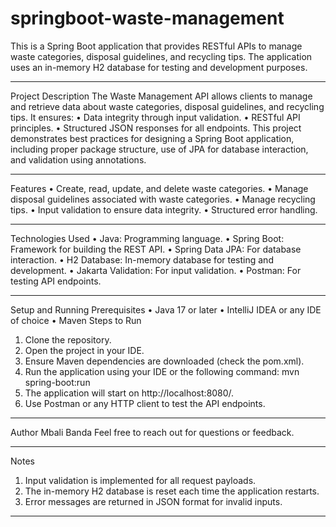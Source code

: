 # springboot-waste-management
This is a Spring Boot application that provides RESTful APIs to manage waste categories, disposal guidelines, and recycling tips. The application uses an in-memory H2 database for testing and development purposes.
________________________________________
Project Description
The Waste Management API allows clients to manage and retrieve data about waste categories, disposal guidelines, and recycling tips. It ensures:
•	Data integrity through input validation.
•	RESTful API principles.
•	Structured JSON responses for all endpoints.
This project demonstrates best practices for designing a Spring Boot application, including proper package structure, use of JPA for database interaction, and validation using annotations.
________________________________________
Features
•	Create, read, update, and delete waste categories.
•	Manage disposal guidelines associated with waste categories.
•	Manage recycling tips.
•	Input validation to ensure data integrity.
•	Structured error handling.
________________________________________
Technologies Used
•	Java: Programming language.
•	Spring Boot: Framework for building the REST API.
•	Spring Data JPA: For database interaction.
•	H2 Database: In-memory database for testing and development.
•	Jakarta Validation: For input validation.
•	Postman: For testing API endpoints.
________________________________________
Setup and Running
Prerequisites
•	Java 17 or later
•	IntelliJ IDEA or any IDE of choice
•	Maven
Steps to Run
1.	Clone the repository.
2.	Open the project in your IDE.
3.	Ensure Maven dependencies are downloaded (check the pom.xml).
4.	Run the application using your IDE or the following command:
mvn spring-boot:run
5.	The application will start on http://localhost:8080/.
6.	Use Postman or any HTTP client to test the API endpoints.
________________________________________
Author
Mbali Banda
Feel free to reach out for questions or feedback.
________________________________________
Notes
1.	Input validation is implemented for all request payloads.
2.	The in-memory H2 database is reset each time the application restarts.
3.	Error messages are returned in JSON format for invalid inputs.
________________________________________


